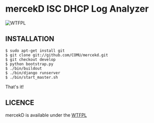 # mercekD ISC DHCP Log Analyzer

![WTFPL](http://www.wtfpl.net/wp-content/uploads/2012/12/wtfpl-badge-1.png)

## INSTALLATION

    $ sudo apt-get install git
    $ git clone git://github.com/COMU/mercekd.git
    $ git checkout develop
    $ python bootstrap.py
    $ ./bin/buildout
    $ ./bin/django runserver
    $ ./bin/start_master.sh

That's it!

## LICENCE

mercekD is available under the [WTFPL](http://sam.zoy.org/wtfpl/)


